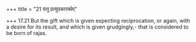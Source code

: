 +++
title = "21 यत्तु प्रत्युपकारार्थम्"

+++
17.21 But the gift which is given expecting reciprocation, or again,
with a desire for its result, and which is given grudgingly,- that is
considered to be born of rajas.
